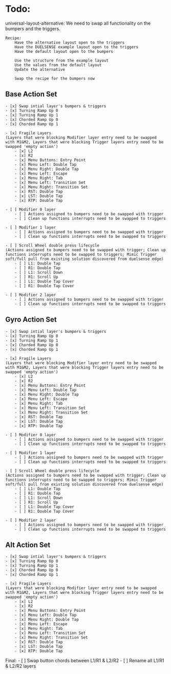 # Todo:
universal-layout-alternative:
    We need to swap all functionality on the bumpers and the triggers.

    Recipe:
        Have the alternative layout open to the triggers
        Have the DUELSENSE example layout open to the triggers
        Have the default layout open to the bumpers

        Use the structure from the example layout
        Use the values from the default layout
        Update the alternative
        
        Swap the recipe for the bumpers now
    
## Base Action Set
    - [x] Swap intial layer's bumpers & triggers
    - [x] Turning Ramp Up 0
    - [x] Turning Ramp Up 1
    - [x] Chorded Ramp Up 0
    - [x] Chorded Ramp Up 1

    - [x] Fragile Layers 
    (Layers that were blocking Modifier layer entry need to be swapped with M1&M2, Layers that were blocking Trigger layers entry need to be swapped 'empty action')
        - [x] L2
        - [x] R2
        - [x] Menu Buttons: Entry Point
        - [x] Menu Left: Double Tap
        - [x] Menu Right: Double Tap
        - [x] Menu Left: Escape
        - [x] Menu Right: Tab
        - [x] Menu Left: Transition Set
        - [x] Menu Right: Transition Set
        - [x] RST: Double Tap
        - [x] LST: Double Tap
        - [x] RTP: Double Tap

    - [ ] Modifier 0 layer
        - [ ] Actions assigned to bumpers need to be swapped with trigger
        - [ ] Clean up functions interrupts need to be swapped to triggers

    - [ ] Modifier 1 layer
        - [ ] Actions assigned to bumpers need to be swapped with trigger
        - [ ] Clean up functions interrupts need to be swapped to triggers

    - [ ] Scroll Wheel double press lifecycle
    (Actions assigned to bumpers need to be swapped with trigger; Clean up functions interrupts need to be swapped to triggers; Mimic Trigger soft/full pull from existing solution discovered from duelsense edge)
        - [ ] L1: Double Tap
        - [ ] R1: Double Tap
        - [ ] L1: Scroll Down
        - [ ] R1: Scroll Up
        - [ ] L1: Double Tap Cover
        - [ ] R1: Double Tap Cover

    - [ ] Modifier 2 layer
        - [ ] Actions assigned to bumpers need to be swapped with trigger
        - [ ] Clean up functions interrupts need to be swapped to triggers

## Gyro Action Set
    - [x] Swap intial layer's bumpers & triggers
    - [x] Turning Ramp Up 0
    - [x] Turning Ramp Up 1
    - [x] Chorded Ramp Up 0
    - [x] Chorded Ramp Up 1

    - [x] Fragile Layers 
    (Layers that were blocking Modifier layer entry need to be swapped with M1&M2, Layers that were blocking Trigger layers entry need to be swapped 'empty action')
        - [x] L2
        - [x] R2
        - [x] Menu Buttons: Entry Point
        - [x] Menu Left: Double Tap
        - [x] Menu Right: Double Tap
        - [x] Menu Left: Escape
        - [x] Menu Right: Tab
        - [x] Menu Left: Transition Set
        - [x] Menu Right: Transition Set
        - [x] RST: Double Tap
        - [x] LST: Double Tap
        - [x] RTP: Double Tap

    - [ ] Modifier 0 layer
        - [ ] Actions assigned to bumpers need to be swapped with trigger
        - [ ] Clean up functions interrupts need to be swapped to triggers

    - [ ] Modifier 1 layer
        - [ ] Actions assigned to bumpers need to be swapped with trigger
        - [ ] Clean up functions interrupts need to be swapped to triggers

    - [ ] Scroll Wheel double press lifecycle
    (Actions assigned to bumpers need to be swapped with trigger; Clean up functions interrupts need to be swapped to triggers; Mimic Trigger soft/full pull from existing solution discovered from duelsense edge)
        - [ ] L1: Double Tap
        - [ ] R1: Double Tap
        - [ ] L1: Scroll Down
        - [ ] R1: Scroll Up
        - [ ] L1: Double Tap Cover
        - [ ] R1: Double Tap Cover

    - [ ] Modifier 2 layer
        - [ ] Actions assigned to bumpers need to be swapped with trigger
        - [ ] Clean up functions interrupts need to be swapped to triggers

## Alt Action Set
    - [x] Swap intial layer's bumpers & triggers
    - [x] Turning Ramp Up 0
    - [x] Turning Ramp Up 1
    - [x] Chorded Ramp Up 0
    - [x] Chorded Ramp Up 1

    - [x] Fragile Layers 
    (Layers that were blocking Modifier layer entry need to be swapped with M1&M2, Layers that were blocking Trigger layers entry need to be swapped 'empty action')
        - [x] L2
        - [x] R2
        - [x] Menu Buttons: Entry Point
        - [x] Menu Left: Double Tap
        - [x] Menu Right: Double Tap
        - [x] Menu Left: Escape
        - [x] Menu Right: Tab
        - [x] Menu Left: Transition Set
        - [x] Menu Right: Transition Set
        - [x] RST: Double Tap
        - [x] LST: Double Tap
        - [x] RTP: Double Tap

Final: 
    - [ ] Swap button chords between L1/R1 & L2/R2
    - [ ] Rename all L1/R1 & L2/R2 layers